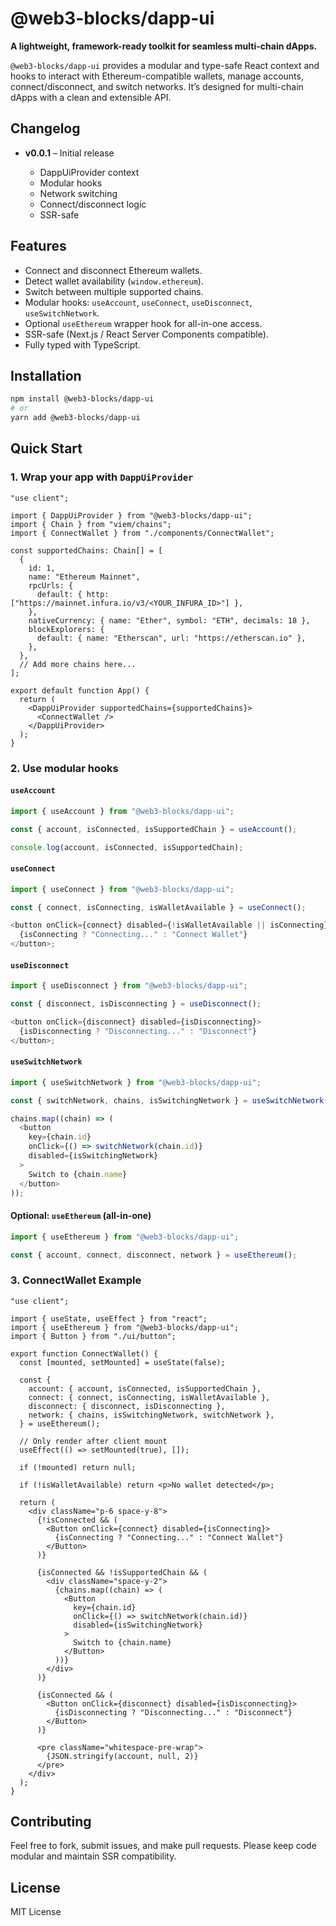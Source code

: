 # @web3-blocks/dapp-ui

**A lightweight, framework-ready toolkit for seamless multi-chain dApps.**

`@web3-blocks/dapp-ui` provides a modular and type-safe React context and hooks to interact with Ethereum-compatible wallets, manage accounts, connect/disconnect, and switch networks. It’s designed for multi-chain dApps with a clean and extensible API.

## Changelog

- **v0.0.1** – Initial release

  - DappUiProvider context
  - Modular hooks
  - Network switching
  - Connect/disconnect logic
  - SSR-safe

## Features

- Connect and disconnect Ethereum wallets.
- Detect wallet availability (`window.ethereum`).
- Switch between multiple supported chains.
- Modular hooks: `useAccount`, `useConnect`, `useDisconnect`, `useSwitchNetwork`.
- Optional `useEthereum` wrapper hook for all-in-one access.
- SSR-safe (Next.js / React Server Components compatible).
- Fully typed with TypeScript.

## Installation

```bash
npm install @web3-blocks/dapp-ui
# or
yarn add @web3-blocks/dapp-ui
```

## Quick Start

### 1. Wrap your app with `DappUiProvider`

```tsx
"use client";

import { DappUiProvider } from "@web3-blocks/dapp-ui";
import { Chain } from "viem/chains";
import { ConnectWallet } from "./components/ConnectWallet";

const supportedChains: Chain[] = [
  {
    id: 1,
    name: "Ethereum Mainnet",
    rpcUrls: {
      default: { http: ["https://mainnet.infura.io/v3/<YOUR_INFURA_ID>"] },
    },
    nativeCurrency: { name: "Ether", symbol: "ETH", decimals: 18 },
    blockExplorers: {
      default: { name: "Etherscan", url: "https://etherscan.io" },
    },
  },
  // Add more chains here...
];

export default function App() {
  return (
    <DappUiProvider supportedChains={supportedChains}>
      <ConnectWallet />
    </DappUiProvider>
  );
}
```

### 2. Use modular hooks

#### `useAccount`

```ts
import { useAccount } from "@web3-blocks/dapp-ui";

const { account, isConnected, isSupportedChain } = useAccount();

console.log(account, isConnected, isSupportedChain);
```

#### `useConnect`

```ts
import { useConnect } from "@web3-blocks/dapp-ui";

const { connect, isConnecting, isWalletAvailable } = useConnect();

<button onClick={connect} disabled={!isWalletAvailable || isConnecting}>
  {isConnecting ? "Connecting..." : "Connect Wallet"}
</button>;
```

#### `useDisconnect`

```ts
import { useDisconnect } from "@web3-blocks/dapp-ui";

const { disconnect, isDisconnecting } = useDisconnect();

<button onClick={disconnect} disabled={isDisconnecting}>
  {isDisconnecting ? "Disconnecting..." : "Disconnect"}
</button>;
```

#### `useSwitchNetwork`

```ts
import { useSwitchNetwork } from "@web3-blocks/dapp-ui";

const { switchNetwork, chains, isSwitchingNetwork } = useSwitchNetwork();

chains.map((chain) => (
  <button
    key={chain.id}
    onClick={() => switchNetwork(chain.id)}
    disabled={isSwitchingNetwork}
  >
    Switch to {chain.name}
  </button>
));
```

#### Optional: `useEthereum` (all-in-one)

```ts
import { useEthereum } from "@web3-blocks/dapp-ui";

const { account, connect, disconnect, network } = useEthereum();
```

### 3. ConnectWallet Example

```tsx title="ConnectWallet.tsx"
"use client";

import { useState, useEffect } from "react";
import { useEthereum } from "@web3-blocks/dapp-ui";
import { Button } from "./ui/button";

export function ConnectWallet() {
  const [mounted, setMounted] = useState(false);

  const {
    account: { account, isConnected, isSupportedChain },
    connect: { connect, isConnecting, isWalletAvailable },
    disconnect: { disconnect, isDisconnecting },
    network: { chains, isSwitchingNetwork, switchNetwork },
  } = useEthereum();

  // Only render after client mount
  useEffect(() => setMounted(true), []);

  if (!mounted) return null;

  if (!isWalletAvailable) return <p>No wallet detected</p>;

  return (
    <div className="p-6 space-y-8">
      {!isConnected && (
        <Button onClick={connect} disabled={isConnecting}>
          {isConnecting ? "Connecting..." : "Connect Wallet"}
        </Button>
      )}

      {isConnected && !isSupportedChain && (
        <div className="space-y-2">
          {chains.map((chain) => (
            <Button
              key={chain.id}
              onClick={() => switchNetwork(chain.id)}
              disabled={isSwitchingNetwork}
            >
              Switch to {chain.name}
            </Button>
          ))}
        </div>
      )}

      {isConnected && (
        <Button onClick={disconnect} disabled={isDisconnecting}>
          {isDisconnecting ? "Disconnecting..." : "Disconnect"}
        </Button>
      )}

      <pre className="whitespace-pre-wrap">
        {JSON.stringify(account, null, 2)}
      </pre>
    </div>
  );
}
```

## Contributing

Feel free to fork, submit issues, and make pull requests. Please keep code modular and maintain SSR compatibility.

## License

MIT License
